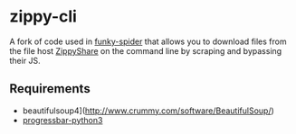 zippy-cli
=========

A fork of code used in [funky-spider](https://github.com/rolandshoemaker/funky-spider) that allows you to download files from the file host [ZippyShare](www.zippyshare.com/) on the command line by scraping and bypassing their JS.

Requirements
------------

* beautifulsoup4](http://www.crummy.com/software/BeautifulSoup/)
* [progressbar-python3](https://github.com/coagulant/progressbar-python3)
